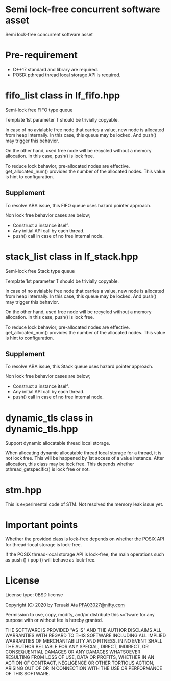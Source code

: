 # Semi lock-free concurrent software asset
 Semi lock-free concurrent software asset

# Pre-requirement
* C++17 standard and library are required.
* POSIX pthread thread local storage API is required.

# fifo_list class in lf_fifo.hpp
Semi-lock free FIFO type queue

Template 1st parameter T should be trivially copyable.

In case of no avialable free node that carries a value, new node is allocated from heap internally.
In this case, this queue may be locked. And push() may trigger this behavior.

On the other hand, used free node will be recycled without a memory allocation. In this case, push() is lock free.

To reduce lock behavior, pre-allocated nodes are effective.
get_allocated_num() provides the number of the allocated nodes. This value is hint to configuration.

## Supplement
To resolve ABA issue, this FIFO queue uses hazard pointer approach.

Non lock free behavior cases are below;
* Construct a instance itself.
* Any initial API call by each thread.
* push() call in case of no free internal node.


# stack_list class in lf_stack.hpp
Semi-lock free Stack type queue

Template 1st parameter T should be trivially copyable.

In case of no avialable free node that carries a value, new node is allocated from heap internally.
In this case, this queue may be locked. And push() may trigger this behavior.

On the other hand, used free node will be recycled without a memory allocation. In this case, push() is lock free.

To reduce lock behavior, pre-allocated nodes are effective.
get_allocated_num() provides the number of the allocated nodes. This value is hint to configuration.

## Supplement
To resolve ABA issue, this Stack queue uses hazard pointer approach.

Non lock free behavior cases are below;
* Construct a instance itself.
* Any initial API call by each thread.
* push() call in case of no free internal node.


# dynamic_tls class in dynamic_tls.hpp
Support dynamic allocatable thread local storage.

When allocating dynamic allocatable thread local storage for a thread, it is not lock free. This will be happened by 1st access of a value instance.
After allocation, this class may be lock free. This depends whether pthread_getspecific() is lock free or not.

# stm.hpp
This is experimental code of STM.
Not resolved the memory leak issue yet.


# Important points
Whether the provided class is lock-free depends on whether the POSIX API for thread-local storage is lock-free.

If the POSIX thread-local storage API is lock-free, the main operations such as push () / pop () will behave as lock-free.

# License
License type: 0BSD license

Copyright (C) 2020 by Teruaki Ata <PFA03027@nifty.com>

Permission to use, copy, modify, and/or distribute this software for any purpose
with or without fee is hereby granted.

THE SOFTWARE IS PROVIDED "AS IS" AND THE AUTHOR DISCLAIMS ALL WARRANTIES WITH
REGARD TO THIS SOFTWARE INCLUDING ALL IMPLIED WARRANTIES OF MERCHANTABILITY AND
FITNESS. IN NO EVENT SHALL THE AUTHOR BE LIABLE FOR ANY SPECIAL, DIRECT,
INDIRECT, OR CONSEQUENTIAL DAMAGES OR ANY DAMAGES WHATSOEVER RESULTING FROM LOSS
OF USE, DATA OR PROFITS, WHETHER IN AN ACTION OF CONTRACT, NEGLIGENCE OR OTHER
TORTIOUS ACTION, ARISING OUT OF OR IN CONNECTION WITH THE USE OR PERFORMANCE OF
THIS SOFTWARE.
